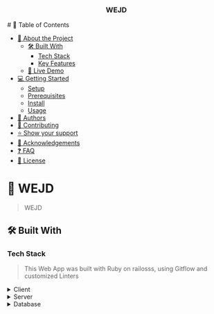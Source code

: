 <a name='readme-top'></a>

<div align='center'>
  <br/>
  <h3><b>WEJD</b></h3>
</div>
# 📗 Table of Contents

- [📖 About the Project](#about-project)
  - [🛠 Built With](#built-with)
    - [Tech Stack](#tech-stack)
    - [Key Features](#key-features)
  - [🚀 Live Demo](#live-demo)
- [💻 Getting Started](#getting-started)
  - [Setup](#setup)
  - [Prerequisites](#prerequisites)
  - [Install](#install)
  - [Usage](#usage)
- [👥 Authors](#authors)
- [🤝 Contributing](#contributing)
- [⭐️ Show your support](#support)
- [🙏 Acknowledgements](#acknowledgements)
- [❓ FAQ](#faq)
- [📝 License](#license)

# 📖 WEJD <a name="about-project"></a>
> WEJD
## 🛠 Built With <a name="built-with"></a>

### Tech Stack <a name="tech-stack"></a>

> This Web App was built with Ruby on railosss, using Gitflow and customized Linters
<details>
  <summary>Client</summary>
  <ul>
    <li><a href='https://www.ruby-lang.org/en/'>Ruby</a></li>
  </ul>
</details>

<details>
  <summary>Server</summary>
  <ul>
    <li><a href="https://rubyonrails.org/">Rails</a></li>
  </ul>
</details>

<details>
  <summary>Database</summary>
    <ul>
      <li><a href="https://www.postgresql.org/">PostgreSQL</a></li>
    </ul>
</details>
